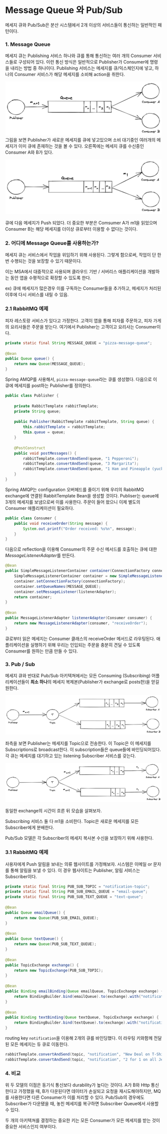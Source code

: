# Message Queue 와 Pub/Sub

메세지 큐와 Pub/Sub은 분산 시스템에서 2개 이상의 서비스들이 통신하는 일반적인 패턴이다.

### 1. Message Queue

메세지 큐는 Publishing 서비스 하나와 큐를 통해 통신하는 여러 개의 Consumer 서비스들로 구성되어 있다. 이런 통신 방식은 일반적으로 Publisher가 Consumer에 명령을 내리는 방법 중 하나이다. Publishing 서비스는 메세지를 큐/익스체인지에 넣고, 하나의 Consumer 서비스가 해당 메세지를 소비해 action을 취한다.

![](img/mq1.webp)
그림을 보면 Publisher가 새로운 메세지를 큐에 넣고있으며 소비 대기중인 여러개의 메세지가 이미 큐에 존재하는 것을 볼 수 있다. 오른쪽에는 메세지 큐를 수신중인 Consumer A와 B가 있다.

![](img/mq2.webp)

큐에 다음 메세지가 Push 되었다. 더 중요한 부분은 Comsumer A가 m1을 읽었으며 Consumer B는 해당 메세지를 더이상 큐로부터 이용할 수 없다는 것이다.

### 2. 어디에 Message Queue를 사용하는가?

메세지 큐는 서비스에서 작업을 위임하기 위해 사용된다. 그렇게 함으로써, 작업이 단 한번 수행되는 것을 보장할 수 있기 때문이다.

이는 MSA에서 대중적으로 사용되며 클라우드 기반 / 서버리스 애플리케이션을 개발하는 동안 앱을 수평적으로 확장할 수 있도록 한다.

ex) 큐에 메세지가 많은경우 이를 구독하는 Consumer들을 추가하고, 메세지가 처리된 이후에 다시 서비스를 내릴 수 있음.

### 2.1 RabbitMQ 예제

피자 레스토랑 서비스가 있다고 가정한다. 고객이 앱을 통해 피자를 주문하고, 피자 가게의 요리사들은 주문을 받는다. 여기에서 Publisher는 고객이고 요리사는 Consumer이다.

```java
private static final String MESSAGE_QUEUE = "pizza-message-queue";

@Bean
public Queue queue() {
    return new Queue(MESSAGE_QUEUE);
}
```

Spring AMQP를 사용해서, `pizza-message-queue`라는 큐를 생성했다. 다음으로 이 큐에 메세지를 post하는 Publisher를 정의한다.

```java
public class Publisher {

    private RabbitTemplate rabbitTemplate;
    private String queue;

    public Publisher(RabbitTemplate rabbitTemplate, String queue) {
        this.rabbitTemplate = rabbitTemplate;
        this.queue = queue;
    }

    @PostConstruct
    public void postMessages() {
        rabbitTemplate.convertAndSend(queue, "1 Pepperoni");
        rabbitTemplate.convertAndSend(queue, "3 Margarita");
        rabbitTemplate.convertAndSend(queue, "1 Ham and Pineapple (yuck)");
    }
}
```

Spring AMQP는 configuration 오버헤드를 줄이기 위해 우리의 RabbitMQ exchange에 연결된 RabbitTemplate Bean을 생성할 것이다. Publiser는 queue에 3개의 메세지를 보냄으로써 이를 사용한다. 주문이 들어 왔으니 이제 별도의 Consumer 애플리케이션이 필요하다.

```java
public class Consumer {
    public void receiveOrder(String message) {
        System.out.printf("Order received: %s%n", message);
    }
}
```

다음으로 reflection을 이용해 Consumer의 주문 수신 메서드를 호출하는 큐에 대한 *MessageListenerAdapter*를 만든다.

```java
@Bean
public SimpleMessageListenerContainer container(ConnectionFactory connectionFactory, MessageListenerAdapter listenerAdapter) {
    SimpleMessageListenerContainer container = new SimpleMessageListenerContainer();
    container.setConnectionFactory(connectionFactory);
    container.setQueueNames(MESSAGE_QUEUE);
    container.setMessageListener(listenerAdapter);
    return container;
}

@Bean
public MessageListenerAdapter listenerAdapter(Consumer consumer) {
    return new MessageListenerAdapter(consumer, "receiveOrder");
}
```

큐로부터 읽은 메세지는 Consumer 클래스의 receiveOrder 메서드로 라우팅된다. 애플리케이션을 실행하기 위해 우리는 인입되는 주문을 충분히 견딜 수 있도록 Consumer를 원하는 만큼 만들 수 있다.

### 3. Pub / Sub

메세지 큐와 반대로 Pub/Sub 아키텍쳐에서는 모든 Consuming (Subscribing) 어플리케이션들이 **최소 하나**의 메세지 복제본(Publisher가 exchange로 posts한)을 얻길 원한다.

![](img/pub-sub-1.webp)

좌측을 보면 Publisher는 메세지를 Topic으로 전송한다. 이 Topic은 이 메세지를 Subscriptions로 broadcast한다. 이 subscription들은 queue들에 바인딩되어있다. 각 큐는 메세지를 대기하고 있는 listening Subscriber 서비스를 갖는다.

![](img/pub-sub-2.webp)

동일한 exchange의 시간이 흐른 뒤 모습을 살펴보자.

Subscribing 서비스 둘 다 m1을 소비한다. Topic은 새로운 메세지를 모든 Subscriber에게 분배한다.

Pub/Sub 모델은 각 Subscriber의 메세지 복사본 수신을 보장하기 위해 사용한다.

### 3.1 RabbitMQ 예제

사용자에게 Push 알림을 보내는 의류 웹사이트를 가정해보자. 시스템은 이메일 or 문자를 통해 알림을 보낼 수 있다. 이 경우 웹사이트는 Publisher, 알림 서비스는 Subscriber이다.

```java
private static final String PUB_SUB_TOPIC = "notification-topic";
private static final String PUB_SUB_EMAIL_QUEUE = "email-queue";
private static final String PUB_SUB_TEXT_QUEUE = "text-queue";

@Bean
public Queue emailQueue() {
    return new Queue(PUB_SUB_EMAIL_QUEUE);
}

@Bean
public Queue textQueue() {
    return new Queue(PUB_SUB_TEXT_QUEUE);
}

@Bean
public TopicExchange exchange() {
    return new TopicExchange(PUB_SUB_TOPIC);
}

@Bean
public Binding emailBinding(Queue emailQueue, TopicExchange exchange) {
    return BindingBuilder.bind(emailQueue).to(exchange).with("notification");
}

@Bean
public Binding textBinding(Queue textQueue, TopicExchange exchange) {
    return BindingBuilder.bind(textQueue).to(exchange).with("notification");
}
```

routing key `notification`을 이용해 2개의 큐를 바인딩했다. 이 라우팅 키와함께 전달된 모든 메세지는 듀 큐로 이동한다.

```java
rabbitTemplate.convertAndSend(topic, "notification", "New Deal on T-Shirts: 95% off!");
rabbitTemplate.convertAndSend(topic, "notification", "2 for 1 on all Jeans!");
```

### 4. 비교

위 두 모델의 이점은 동기식 통신보다 durability가 높다는 것이다. A가 B와 Http 통신한다고 가정했을 때, B가 다운된다면 데이터가 손실되고 요청을 재시도해야하지만, MQ를 사용한다면 다른 Consumer가 이를 처리할 수 있다. Pub/Sub의 경우에도 Subscriber가 다운됐을 때, 놓친 메세지를 복구하면 Subscriber Queue에서 사용할 수 있다.

두 개의 아키텍쳐를 결정하는 중요한 키는 모든 Consumer가 모든 메세지를 받는 것이 중요한 서비스인지 여부이다.
